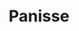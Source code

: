 ---
uuid: f1yn4mof
title: Panisse
titleslug: panisse_f1yn4mof
draft: false
layout: recettes
type: plat
categories:
  - Friture
  - Accompagnement
regime:
  - vegetarien
  - vegan
  - sans-gluten
  - sans-lactose
region: Provencale
cuisson: Oui
temperature: Chaud
plate: 100
check: Oui
checkAlwaysOk: false
ingredients:
  sec: []
  lof:
    - title: huile de friture
      quantite: 10
      unit: litre
    - title: huile d'olive
      quantite: 800
      unit: ml
    - title: Farine de pois chiche
      quantite: 4
      unit: Kg
  epices:
    - title: Poivre
    - title: Sel
      quantite: 40
      unit: grammes
  autres:
    - title: Eau
      quantite: 13.5
      unit: litre
materiel:
  - Plateaux
  - Marmitte
  - Friteuse
preparation: >-
  



  Faire bouillir de l’eau dans une casserole avec très peu de sel et l’huile d’olive.




  * A l’ébullition, jeter en pluie la farine de pois chiches en fouettant sans arrêt jusqu’à épaississement. Dessécher la pâte avec une grosse spatule en bois sur feux doux pendant 5 à 10 minutes environ. Rectifier l'assaisonnement.

  * Aligner un bon nombre de plateaux recouvert de cellophane. Y verser la préparation et tasser et  lisser la surface avec la spatule de bois trempée dans l'eau. Laisser refroidir.

  *  Les couper en baguettes de 1 à 2 centimètres de largeur (comme de grosses frites). 

  * Faire frire les panisses dans l’huile bien chaude. Une fois dorées, les égoutter et les déposer sur du papier absorbant pour éliminer le surplus d’huile.


  **Obligatoirement au dernier moment :**


  * Saler, poivrer et servir bien chaud.
publishDate: 2024-05-18T16:52:00.000Z
---